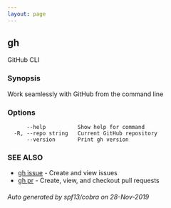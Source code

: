```yaml
---
layout: page
---
```


## gh

GitHub CLI

### Synopsis

Work seamlessly with GitHub from the command line

### Options

```
      --help          Show help for command
  -R, --repo string   Current GitHub repository
      --version       Print gh version
```

### SEE ALSO

* [gh issue](/gh_issue)	 - Create and view issues
* [gh pr](/gh_pr)	 - Create, view, and checkout pull requests

###### Auto generated by spf13/cobra on 28-Nov-2019
